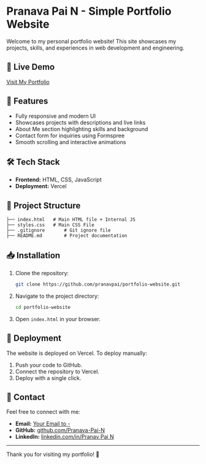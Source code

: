 # Pranava Pai N - Simple Portfolio Website

Welcome to my personal portfolio website! This site showcases my projects, skills, and experiences in web development and engineering.

## 🚀 Live Demo
[Visit My Portfolio](https://portfoliowebsite-git-main-pranav-pais-projects.vercel.app/)

## 📌 Features
- Fully responsive and modern UI
- Showcases projects with descriptions and live links
- About Me section highlighting skills and background
- Contact form for inquiries using Formspree
- Smooth scrolling and interactive animations

## 🛠️ Tech Stack
- **Frontend:** HTML, CSS, JavaScript
- **Deployment:** Vercel

## 📂 Project Structure
```
├── index.html   # Main HTML file + Internal JS
├── styles.css   # Main CSS File
├── .gitignore       # Git ignore file
├── README.md        # Project documentation
```

## 📥 Installation
1. Clone the repository:
   ```sh
   git clone https://github.com/pranavpai/portfolio-website.git
   ```
2. Navigate to the project directory:
   ```sh
   cd portfolio-website
   ```
3. Open `index.html` in your browser.

## 🚀 Deployment
The website is deployed on Vercel. To deploy manually:
1. Push your code to GitHub.
2. Connect the repository to Vercel.
3. Deploy with a single click.

## 📧 Contact
Feel free to connect with me:
- **Email:** [Your Email to - ](mailto:pranavpai0309@gmail.com)
- **GitHub:** [github.com/Pranava-Pai-N](https://github.com/Pranava-Pai-N)
- **LinkedIn:** [linkedin.com/in/Pranav Pai N](https://www.linkedin.com/in/pranav-pai-n-563106292)

---
Thank you for visiting my portfolio! 🚀

